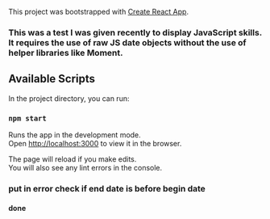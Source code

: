 This project was bootstrapped with [Create React App](https://github.com/facebook/create-react-app).

### This was a test I was given recently to display JavaScript skills.  It requires the use of raw JS date objects without the use of helper libraries like Moment.

## Available Scripts

In the project directory, you can run:

### `npm start`

Runs the app in the development mode.<br>
Open [http://localhost:3000](http://localhost:3000) to view it in the browser.

The page will reload if you make edits.<br>
You will also see any lint errors in the console.

### put in error check if end date is before begin date
####   done
